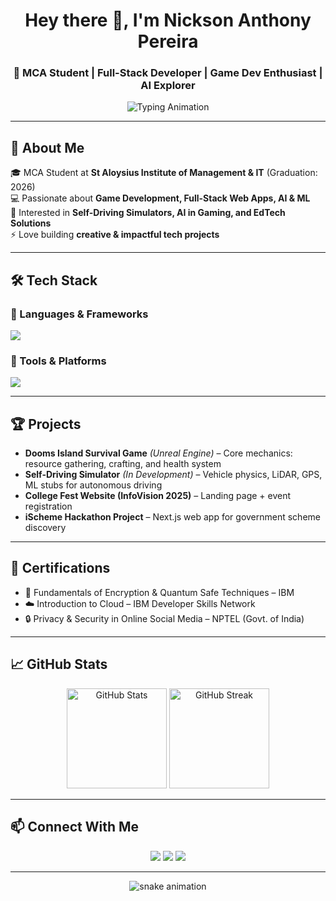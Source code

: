 <!-- Profile Header with Animation -->
<h1 align="center">Hey there 👋, I'm Nickson Anthony Pereira</h1>
<h3 align="center">🚀 MCA Student | Full-Stack Developer | Game Dev Enthusiast | AI Explorer</h3>

<p align="center">
  <img src="https://readme-typing-svg.herokuapp.com?color=36BCF7&center=true&vCenter=true&lines=Full+Stack+Developer;Game+Developer+%7C+Unreal+Engine;AI+%26+ML+Enthusiast;Open+Source+Contributor;Lifelong+Learner+%F0%9F%92%AA" alt="Typing Animation" />
</p>

---

## 🌟 About Me  
🎓 MCA Student at **St Aloysius Institute of Management & IT** (Graduation: 2026)  
💻 Passionate about **Game Development, Full-Stack Web Apps, AI & ML**  
🎯 Interested in **Self-Driving Simulators, AI in Gaming, and EdTech Solutions**  
⚡ Love building **creative & impactful tech projects**  

---

## 🛠 Tech Stack

### 🚀 Languages & Frameworks
<p>
  <img src="https://skillicons.dev/icons?i=java,python,cpp,php,js,nodejs,nextjs,html,css,bootstrap,angular,mysql" />
</p>

### 🎨 Tools & Platforms
<p>
  <img src="https://skillicons.dev/icons?i=unreal,blender,photoshop,git,github,vscode" />
</p>

---

## 🏆 Projects  

- **Dooms Island Survival Game** *(Unreal Engine)* – Core mechanics: resource gathering, crafting, and health system  
- **Self-Driving Simulator** *(In Development)* – Vehicle physics, LiDAR, GPS, ML stubs for autonomous driving  
- **College Fest Website (InfoVision 2025)** – Landing page + event registration  
- **iScheme Hackathon Project** – Next.js web app for government scheme discovery  

---

## 📜 Certifications

- 🔐 Fundamentals of Encryption & Quantum Safe Techniques – IBM  
- ☁️ Introduction to Cloud – IBM Developer Skills Network  
- 🔒 Privacy & Security in Online Social Media – NPTEL (Govt. of India)  

---

## 📈 GitHub Stats  

<p align="center">
  <img src="https://github-readme-stats.vercel.app/api?username=NICK3ON&show_icons=true&theme=tokyonight" alt="GitHub Stats" height="160"/>
  <img src="https://github-readme-streak-stats.herokuapp.com/?user=NICK3ON&theme=tokyonight" alt="GitHub Streak" height="160"/>
</p>

---

## 📫 Connect With Me  
<p align="center">
  <a href="mailto:pereiranickson03@gmail.com"><img src="https://img.shields.io/badge/Email-D14836?style=for-the-badge&logo=gmail&logoColor=white"/></a>
  <a href="https://www.linkedin.com/in/NICK3ON"><img src="https://img.shields.io/badge/LinkedIn-0077B5?style=for-the-badge&logo=linkedin&logoColor=white"/></a>
  <a href="https://github.com/NICK3ON"><img src="https://img.shields.io/badge/GitHub-100000?style=for-the-badge&logo=github&logoColor=white"/></a>
</p>

---

<p align="center">
  <img src="https://raw.githubusercontent.com/NICK3ON/NICK3ON/output/github-contribution-grid-snake.svg" alt="snake animation" />
</p>


